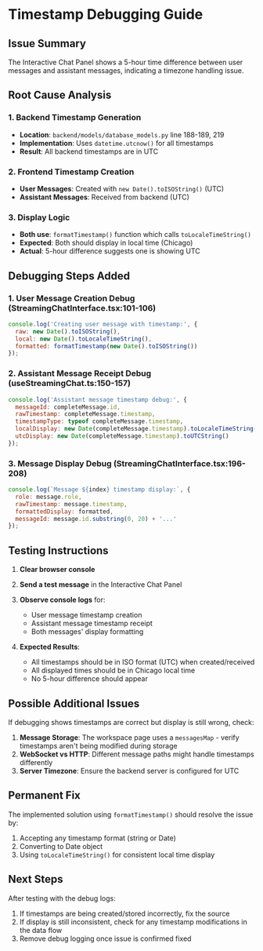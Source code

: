 # Timestamp Debugging Guide

## Issue Summary
The Interactive Chat Panel shows a 5-hour time difference between user messages and assistant messages, indicating a timezone handling issue.

## Root Cause Analysis

### 1. Backend Timestamp Generation
- **Location**: `backend/models/database_models.py` line 188-189, 219
- **Implementation**: Uses `datetime.utcnow()` for all timestamps
- **Result**: All backend timestamps are in UTC

### 2. Frontend Timestamp Creation
- **User Messages**: Created with `new Date().toISOString()` (UTC)
- **Assistant Messages**: Received from backend (UTC)

### 3. Display Logic
- **Both use**: `formatTimestamp()` function which calls `toLocaleTimeString()`
- **Expected**: Both should display in local time (Chicago)
- **Actual**: 5-hour difference suggests one is showing UTC

## Debugging Steps Added

### 1. User Message Creation Debug (StreamingChatInterface.tsx:101-106)
```javascript
console.log('Creating user message with timestamp:', {
  raw: new Date().toISOString(),
  local: new Date().toLocaleTimeString(),
  formatted: formatTimestamp(new Date().toISOString())
});
```

### 2. Assistant Message Receipt Debug (useStreamingChat.ts:150-157)
```javascript
console.log('Assistant message timestamp debug:', {
  messageId: completeMessage.id,
  rawTimestamp: completeMessage.timestamp,
  timestampType: typeof completeMessage.timestamp,
  localDisplay: new Date(completeMessage.timestamp).toLocaleTimeString(),
  utcDisplay: new Date(completeMessage.timestamp).toUTCString()
});
```

### 3. Message Display Debug (StreamingChatInterface.tsx:196-208)
```javascript
console.log(`Message ${index} timestamp display:`, {
  role: message.role,
  rawTimestamp: message.timestamp,
  formattedDisplay: formatted,
  messageId: message.id.substring(0, 20) + '...'
});
```

## Testing Instructions

1. **Clear browser console**
2. **Send a test message** in the Interactive Chat Panel
3. **Observe console logs** for:
   - User message timestamp creation
   - Assistant message timestamp receipt
   - Both messages' display formatting

4. **Expected Results**:
   - All timestamps should be in ISO format (UTC) when created/received
   - All displayed times should be in Chicago local time
   - No 5-hour difference should appear

## Possible Additional Issues

If debugging shows timestamps are correct but display is still wrong, check:

1. **Message Storage**: The workspace page uses a `messagesMap` - verify timestamps aren't being modified during storage
2. **WebSocket vs HTTP**: Different message paths might handle timestamps differently
3. **Server Timezone**: Ensure the backend server is configured for UTC

## Permanent Fix

The implemented solution using `formatTimestamp()` should resolve the issue by:
1. Accepting any timestamp format (string or Date)
2. Converting to Date object
3. Using `toLocaleTimeString()` for consistent local time display

## Next Steps

After testing with the debug logs:
1. If timestamps are being created/stored incorrectly, fix the source
2. If display is still inconsistent, check for any timestamp modifications in the data flow
3. Remove debug logging once issue is confirmed fixed